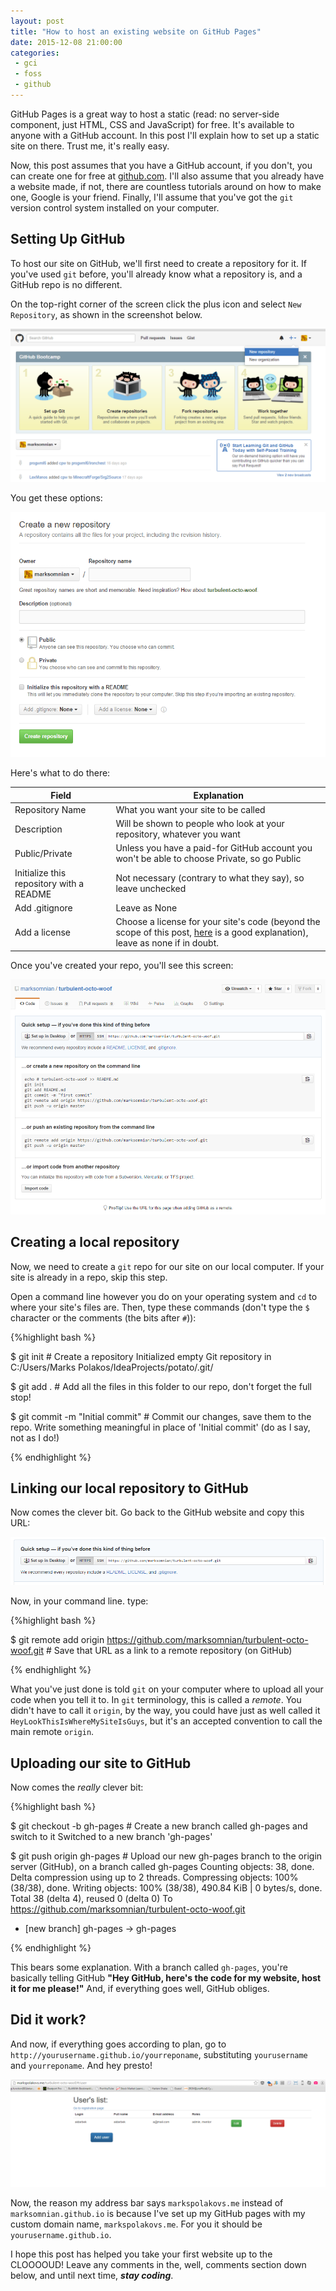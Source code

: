 ```yaml
---
layout: post
title: "How to host an existing website on GitHub Pages"
date: 2015-12-08 21:00:00
categories:
 - gci
 - foss
 - github
---
```


GitHub Pages is a great way to host a static (read: no server-side component, just HTML, CSS and JavaScript)
for free. It's available to anyone with a GitHub account. In this post I'll explain how to set up a static site on there. Trust me, it's really easy.

Now, this post assumes that you have a GitHub account, if you don't, you can create one for free at <a href="https://github.com">github.com</a>. I'll
also assume that you already have a website made, if not, there are countless tutorials around on how to make one, Google is your friend.
Finally, I'll assume that you've got the `git` version control system installed on your computer.

## Setting Up GitHub

To host our site on GitHub, we'll first need to create a repository for it. If you've used `git` before, you'll already
know what a repository is, and a GitHub repo is no different.

On the top-right corner of the screen click the plus icon and select `New Repository`, as shown in the screenshot below.

![Screenshot of the GitHub homepage, with the New Repository link highlighted.](https://raw.githubusercontent.com/marksomnian/marksomnian.github.io/master/assets/gh-pages/Capture1.PNG)

You get these options:

![Form that shows when New Repository link followed](https://raw.githubusercontent.com/marksomnian/marksomnian.github.io/master/assets/gh-pages/Capture2.PNG)

Here's what to do there:

|Field|Explanation|
|---|---|
|Repository Name|What you want your site to be called|
|Description|Will be shown to people who look at your repository, whatever you want|
|Public/Private|Unless you have a paid-for GitHub account you won't be able to choose Private, so go Public|
|Initialize this repository with a README|Not necessary (contrary to what they say), so leave unchecked|
|Add .gitignore|Leave as None|
|Add a license|Choose a license for your site's code (beyond the scope of this post, <a href="http://choosealicense.com/">here</a> is a good explanation), leave as none if in doubt.|

Once you've created your repo, you'll see this screen:

![Screenshot of our new repo!](https://raw.githubusercontent.com/marksomnian/marksomnian.github.io/master/assets/gh-pages/Capture3.PNG)

## Creating a local repository

Now, we need to create a `git` repo for our site on our local computer. If your site is already in a repo, skip this step.

Open a command line however you do on your operating system and `cd` to where your site's files are. Then, type these commands (don't type the `$` character or the comments (the bits after `#`)):

{%highlight bash %}

$ git init # Create a repository
Initialized empty Git repository in C:/Users/Marks Polakos/IdeaProjects/potato/.git/

$ git add . # Add all the files in this folder to our repo, don't forget the full stop!

$ git commit -m "Initial commit" # Commit our changes, save them to the repo. Write something meaningful in place of 'Initial commit' (do as I say, not as I do!)

{% endhighlight %}

## Linking our local repository to GitHub

Now comes the clever bit. Go back to the GitHub website and copy this URL:

![Close up of the repo's URL](https://raw.githubusercontent.com/marksomnian/marksomnian.github.io/master/assets/gh-pages/Capture4.PNG)

Now, in your command line. type:

{%highlight bash %}

$ git remote add origin https://github.com/marksomnian/turbulent-octo-woof.git # Save that URL as a link to a remote repository (on GitHub)

{% endhighlight %}

What you've just done is told `git` on your computer where to upload all your code when you tell it to. In `git` terminology,
 this is called a *remote*. You didn't have to call it `origin`, by the way, you could have just as well called it
  `HeyLookThisIsWhereMySiteIsGuys`, but it's an accepted convention to call the main remote `origin`.

## Uploading our site to GitHub

Now comes the *really* clever bit:

{%highlight bash %}

$ git checkout -b gh-pages # Create a new branch called gh-pages and switch to it
Switched to a new branch 'gh-pages'

$ git push origin gh-pages # Upload our new gh-pages branch to the origin server (GitHub), on a branch called gh-pages
Counting objects: 38, done.
Delta compression using up to 2 threads.
Compressing objects: 100% (38/38), done.
Writing objects: 100% (38/38), 490.84 KiB | 0 bytes/s, done.
Total 38 (delta 4), reused 0 (delta 0)
To https://github.com/marksomnian/turbulent-octo-woof.git
 * [new branch]      gh-pages -> gh-pages

{% endhighlight %}

This bears some explanation. With a branch called `gh-pages`, you're basically telling GitHub
 **"Hey GitHub, here's the code for my website, host it for me please!"** And, if everything goes well, GitHub obliges.

## Did it work?

And now, if everything goes according to plan, go to `http://yourusername.github.io/yourreponame`, substituting `yourusername` and `yourreponame`. And hey presto!

![Hey presto!](https://raw.githubusercontent.com/marksomnian/marksomnian.github.io/master/assets/gh-pages/Capture5.PNG)

Now, the reason my address bar says `markspolakovs.me` instead of `marksomnian.github.io` is because I've set up my GitHub pages with my custom domain name, `markspolakovs.me`.
For you it should be `yourusername.github.io`.

I hope this post has helped you take your first website up to the CLOOOOUD! Leave any comments in the, well, comments section down below, and until next time, ***stay coding***.